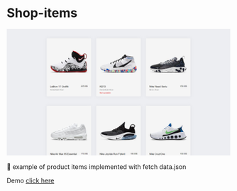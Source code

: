 # Shop-items

![Screenshot](./img/Screenshot.png)

:page_facing_up: example of product items implemented with fetch data.json

Demo [click here](https://vladbielievtsov.com.ua/projects/shop-items/)